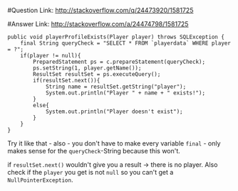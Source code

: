 #Question
Link: http://stackoverflow.com/q/24473920/1581725

#Answer
Link: http://stackoverflow.com/a/24474798/1581725

    public void playerProfileExists(Player player) throws SQLException {
        final String queryCheck = "SELECT * FROM `playerdata` WHERE player = ?";
        if(player != null){
            PreparedStatement ps = c.prepareStatement(queryCheck);
            ps.setString(1, player.getName());
            ResultSet resultSet = ps.executeQuery();
            if(resultSet.next()){
                String name = resultSet.getString("player");
                System.out.println("Player " + name + " exists!");
            }
            else{
                System.out.println("Player doesn't exist");
            }
        }
    }

Try it like that - also - you don't have to make every variable `final` - only makes sense for the `queryCheck`-String because this won't.

if `resultSet.next()` wouldn't give you a result -> there is no player. Also check if the `player` you get is not `null` so you can't get a `NullPointerException`.
